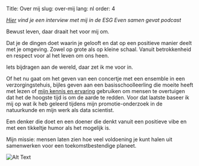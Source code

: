 Title: Over mij
slug: over-mij
lang: nl
order: 4

*[Hier](https://open.spotify.com/episode/4Ow8notEgm3Xu6z5KHzGeB) vind je een interview met mij in de ESG Even samen gevat podcast*

Bewust leven, daar draait het voor mij om.

Dat je de dingen doet waarin je gelooft en dat op een positieve manier deelt met je omgeving. Zowel op grote als op kleine schaal. Vanuit betrokkenheid en respect voor al het leven om ons heen.

Iets bijdragen aan de wereld, daar zet ik me voor in.

Of het nu gaat om het geven van een concertje met een ensemble in een verzorgingstehuis, bijles geven aan een basisschoolleerling die moeite heeft met lezen of [mijn kennis en ervaring](https://www.linkedin.com/in/hiske-overweg/) gebruiken om mensen te overtuigen dat het de hoogste tijd is om de aarde te redden. Voor dat laatste baseer ik mij op wat ik heb geleerd tijdens mijn promotie-onderzoek in de natuurkunde en mijn werk als data scientist.

Een denker die doet en een doener die denkt vanuit een positieve vibe en met een tikkeltje humor als het mogelijk is.

Mijn missie: mensen laten zien hoe veel voldoening je kunt halen uit samenwerken voor een toekomstbestendige planeet.

![Alt Text]({static}/images/bloemetje_cv.png)
